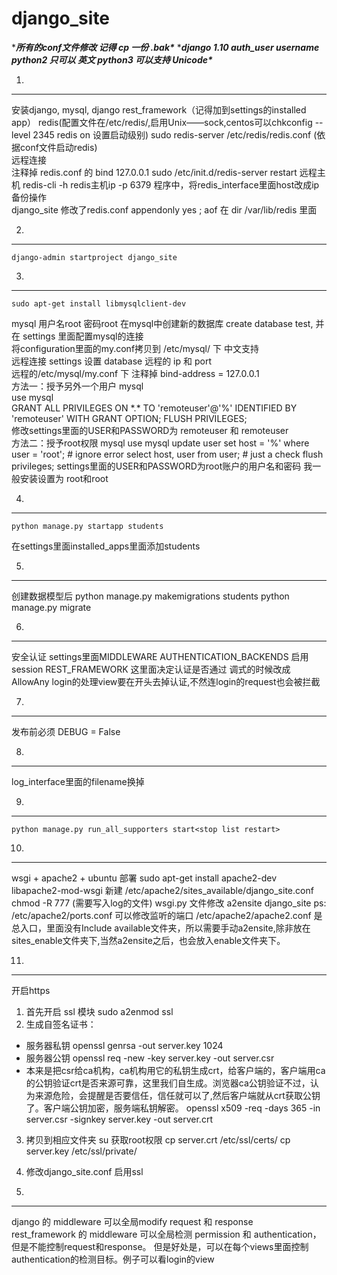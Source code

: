 django_site
=======================================================

\****所有的conf文件修改 记得 cp 一份 .bak\**** 
\****django 1.10 auth_user username python2 只可以 英文  python3 可以支持 Unicode\****

1.
----------------------------------------------------------
安装django, mysql, django rest_framework（记得加到settings的installed app）
redis(配置文件在/etc/redis/,启用Unix——sock,centos可以chkconfig --level 2345 redis on 设置启动级别)
sudo redis-server /etc/redis/redis.conf (依据conf文件启动redis)   
远程连接   
注释掉 redis.conf 的 bind 127.0.0.1
sudo /etc/init.d/redis-server restart
远程主机 redis-cli -h redis主机ip -p 6379 程序中，将redis_interface里面host改成ip
备份操作   
django_site 修改了redis.conf appendonly yes ; aof 在 dir /var/lib/redis 里面

2.
-------------------------------------------------------------
    django-admin startproject django_site

3.
------------------------------------------------------------------------------------
    sudo apt-get install libmysqlclient-dev
mysql 用户名root  密码root
在mysql中创建新的数据库  create database test, 并在 settings 里面配置mysql的连接   
将configuration里面的my.conf拷贝到 /etc/mysql/ 下 中文支持   
远程连接 settings 设置 database 远程的 ip 和 port   
远程的/etc/mysql/my.conf 下 注释掉 bind-address = 127.0.0.1   
方法一：授予另外一个用户
    mysql  
    use mysql   
    GRANT ALL PRIVILEGES ON \*.\* TO 'remoteuser'@'%' IDENTIFIED BY 'remoteuser' WITH GRANT OPTION;
    FLUSH   PRIVILEGES;   
修改settings里面的USER和PASSWORD为 remoteuser 和 remoteuser   
方法二：授予root权限
    mysql
    use mysql
    update user set host = '%' where user = 'root';  #  ignore error
    select host, user from user;  #  just a check
    flush privileges;
settings里面的USER和PASSWORD为root账户的用户名和密码 我一般安装设置为 root和root

4.
------------------------------------------------------------------------------------------
    python manage.py startapp students
在settings里面installed_apps里面添加students

5.
-----------------------------------------------------------------------------------
创建数据模型后
    python manage.py makemigrations students
    python manage.py migrate
    
6.
----------------------------------------------------------------------------------
安全认证
settings里面MIDDLEWARE AUTHENTICATION_BACKENDS 启用session
REST_FRAMEWORK 这里面决定认证是否通过  调式的时候改成AllowAny
login的处理view要在开头去掉认证,不然连login的request也会被拦截
    
7.
-----------------------------------------------------------------------------
发布前必须 DEBUG = False 
    
8.
--------------------------------------------------------------------
log_interface里面的filename换掉
    
9.
------------------------------------------------------------------------------
    python manage.py run_all_supporters start<stop list restart>

10.
--------------------------------------------------------------------------------------
wsgi + apache2 + ubuntu 部署
    sudo apt-get install apache2-dev libapache2-mod-wsgi
新建 /etc/apache2/sites_available/django_site.conf
chmod -R 777 (需要写入log的文件)
wsgi.py 文件修改
    a2ensite django_site
ps: /etc/apache2/ports.conf  可以修改监听的端口 /etc/apache2/apache2.conf 是总入口，里面没有Include available文件夹，所以需要手动a2ensite,除非放在sites_enable文件夹下,当然a2ensite之后，也会放入enable文件夹下。

11.
---------------------------------------------------------------------------------------------------------------
开启https
1. 首先开启 ssl 模块  sudo a2enmod ssl
2. 生成自签名证书：   
* 服务器私钥
    openssl genrsa -out server.key 1024
* 服务器公钥
    openssl req -new -key server.key -out server.csr
* 本来是把csr给ca机构，ca机构用它的私钥生成crt，给客户端的，客户端用ca的公钥验证crt是否来源可靠，这里我们自生成。浏览器ca公钥验证不过，认为来源危险，会提醒是否要信任，信任就可以了,然后客户端就从crt获取公钥了。客户端公钥加密，服务端私钥解密。
    openssl x509 -req -days 365 -in server.csr -signkey server.key -out server.crt
3. 拷贝到相应文件夹
    su 获取root权限
    cp server.crt /etc/ssl/certs/
    cp server.key /etc/ssl/private/
4. 修改django_site.conf  启用ssl

12.
----------------------------------------------------------------------------------------------------------------
django 的 middleware 可以全局modify request 和 response   
rest_framework 的 middleware 可以全局检测 permission 和 authentication，但是不能控制request和response。 但是好处是，可以在每个views里面控制authentication的检测目标。例子可以看login的view

